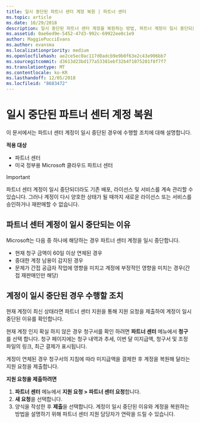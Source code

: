 ```yaml
---
title: 일시 중단된 파트너 센터 계정 복원 | 파트너 센터
ms.topic: article
ms.date: 10/29/2018
description: 일시 중단된 파트너 센터 계정을 복원하는 방법, 파트너 계정이 일시 중단되는 이유 및 일시 중단 동안 계정을 사용하는 방법을 알아봅니다.
ms.assetid: 0ae6ed9e-5452-47d3-992c-69922ee0c1e9
author: MaggiePucciEvans
ms.author: evansma
ms.localizationpriority: medium
ms.openlocfilehash: ae2ce5ec0ac117d0adcb9e9b0f63e2c43e906bb7
ms.sourcegitcommit: d3613d23bd177a53381ebf32b4f1075201f8f7f7
ms.translationtype: MT
ms.contentlocale: ko-KR
ms.lasthandoff: 12/05/2018
ms.locfileid: "8683472"
---
```

# <a name="restore-a-suspended-partner-center-account"></a>일시 중단된 파트너 센터 계정 복원

이 문서에서는 파트너 센터 계정이 일시 중단된 경우에 수행할 조치에 대해 설명합니다.

**적용 대상**

-  파트너 센터
-  미국 정부용 Microsoft 클라우드 파트너 센터


> [!IMPORTANT]  
> 파트너 센터 계정이 일시 중단되더라도 기존 배포, 라이선스 및 서비스를 계속 관리할 수 있습니다. 그러나 계정이 다시 양호한 상태가 될 때까지 새로운 라이선스 또는 서비스를 승인하거나 재판매할 수 없습니다.

## <a name="why-partner-center-accounts-are-suspended"></a>파트너 센터 계정이 일시 중단되는 이유

Microsoft는 다음 중 하나에 해당하는 경우 파트너 센터 계정을 일시 중단합니다.

- 현재 청구 금액이 60일 이상 연체된 경우 
- 중대한 계정 남용이 감지된 경우
- 문제가 간접 공급자 작업에 영향을 미치고 계정에 부정적인 영향을 미치는 경우(간접 재판매인만 해당)

## <a name="what-to-do-if-your-account-is-suspended"></a>계정이 일시 중단된 경우 수행할 조치

현재 계정이 최신 상태라면 파트너 센터 지원을 통해 지원 요청을 제출하여 계정이 일시 중단된 이유를 확인합니다. 

현재 계정 인지 확실 하지 않은 경우 청구서를 확인 하려면 **파트너 센터** 메뉴에서 **청구** 를 선택 합니다. 청구 페이지에는 청구 내역과 추세, 이번 달 미지급액, 청구서 및 조정 파일의 링크, 최근 결제가 표시됩니다.

계정이 연체된 경우 청구서의 지침에 따라 미지급액을 결제한 후 계정을 복원해 달라는 지원 요청을 제출합니다. 

**지원 요청을 제출하려면**

1.  **파트너 센터** 메뉴에서 **지원 요청 > 파트너 센터 요청**합니다.
2.  **새 요청**을 선택합니다. 
3.  양식을 작성한 후 **제출**을 선택합니다. 계정이 일시 중단된 이유와 계정을 복원하는 방법을 설명하기 위해 파트너 센터 지원 담당자가 연락을 드릴 수 있습니다.



